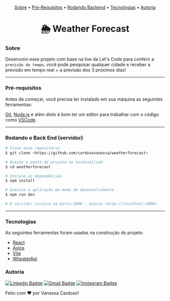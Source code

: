 <p align="center">
 <a href="#sobre">Sobre</a> •
 <a href="#pré-requisitos">Pré-Requisitos</a> • 
 <a href="#rodando-o-back-end-servidor">Rodando Backend</a> • 
 <a href="#tecnologias">Tecnologias</a> • 
<a href="#autoria">Autoria</a>
</p>

<h1 align="center">🌦️ Weather Forecast</h1>

### Sobre

Desenvolvi esse projeto com base na live da Let's Code para conferir a `previsão do tempo`, você pode pesquisar qualquer cidade e receber a previsão em tempo real + a previsão dos 3 próximos dias! 


---
### Pré-requisitos 

Antes de começar, você precisa ter instalado em sua máquina as seguintes ferramentas:

[Git](https://git-scm.com), [Node.js](https://nodejs.org/en/) e além disto é bom ter um editor para trabalhar com o código como [VSCode](https://code.visualstudio.com/).

---
### Rodando o Back End (servidor) 

```bash
# Clone este repositório
$ git clone <https://github.com/cardosovanessa/weatherforecast>

# Acesse a pasta do projeto no terminal/cmd
$ cd weatherforecast

# Instale as dependências
$ npm install

# Execute a aplicação em modo de desenvolvimento
$ npm run dev

# O servidor inciará na porta:3000 - acesse <http://localhost:3000>
```

---
### Tecnologias

As seguintes ferramentas foram usadas na construção do projeto:

- [React](https://reactjs.org/)
- [Axios](https://www.npmjs.com/package/axios)
- [Vite](https://vitejs.dev/)
- [WheaterApi](https://github.com/robertoduessmann/weather-api/)

### Autoria

[![Linkedin Badge](https://img.shields.io/badge/-LinkedIn-blue?style=flat-square&logo=Linkedin&logoColor=white&link=https://www.linkedin.com/in/cardosofvanessa/)](https://www.linkedin.com/in/cardosofvanessa/) 
[![Gmail Badge](https://img.shields.io/badge/-Gmail-red?style=flat-square&logo=Gmail&logoColor=white&link=mailto:cardosovanessafs@gmail.com)](mailto:cardosovanessafs@gmail.com) 
[![Instagram Badge](https://img.shields.io/badge/-Instagram-violet?style=flat-square&logo=Instagram&logoColor=white&link=https://www.instagram.com/vcardoso_/)](https://www.instagram.com/vcardoso_/)

<p>Feito com ❤️ por Vanessa Cardoso!</p>

